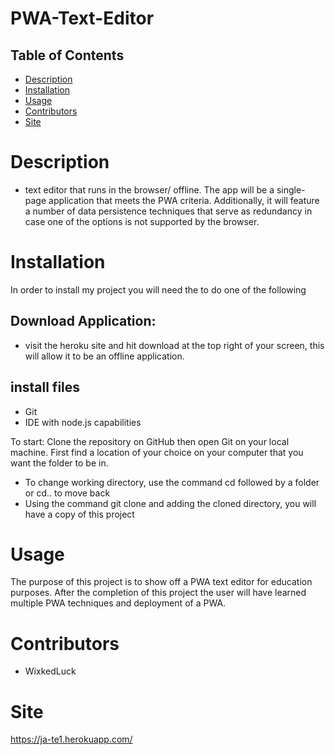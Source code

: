 # PWA-Text-Editor


## Table of Contents
* [Description](#description)
* [Installation](#installation)
* [Usage](#usage)
 * [Contributors](#contributors)
 * [Site](#site)

# Description
- text editor that runs in the browser/ offline. The app will be a single-page application that meets the PWA criteria. Additionally, it will feature a number of data persistence techniques that serve as redundancy in case one of the options is not supported by the browser. 



# Installation
In order to install my project you will need the to do one of the following
## Download Application:
- visit the heroku site and hit download at the top right of your screen, this will allow it to be an offline application.
## install files
- Git
- IDE with node.js capabilities 

To start: 
Clone the repository on GitHub then open Git on your local machine. First find a location of your choice on your computer that you want the folder to be in.
- To change working directory, use the command cd followed by a folder or cd.. to move back  
- Using the command git clone and adding the cloned directory, you will have a copy of this project


# Usage 
The purpose of this project is to show off a PWA text editor for education purposes. After the completion of this project the user will have learned multiple PWA techniques and deployment of a PWA.


# Contributors
- WixkedLuck


# Site
https://ja-te1.herokuapp.com/
